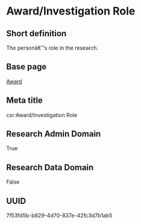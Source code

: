 # Award/Investigation Role
## Short definition
The personâ€™s role in the research.
## Base page
[Award](../../Objects/Award.md)
## Meta title
csr:Award/Investigation Role
## Research Admin Domain
True
## Research Data Domain
False
## UUID
7f53fd5b-b829-4d70-837e-42fc3d7b1ab5
